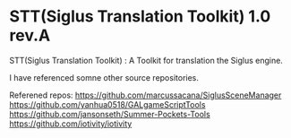 # STT(Siglus Translation Toolkit) 1.0 rev.A

STT(Siglus Translation Toolkit) : A Toolkit for translation the Siglus engine.

I have referenced somne other source repositories.

Referened repos:
https://github.com/marcussacana/SiglusSceneManager
https://github.com/yanhua0518/GALgameScriptTools
https://github.com/jansonseth/Summer-Pockets-Tools
https://github.com/iotivity/iotivity
